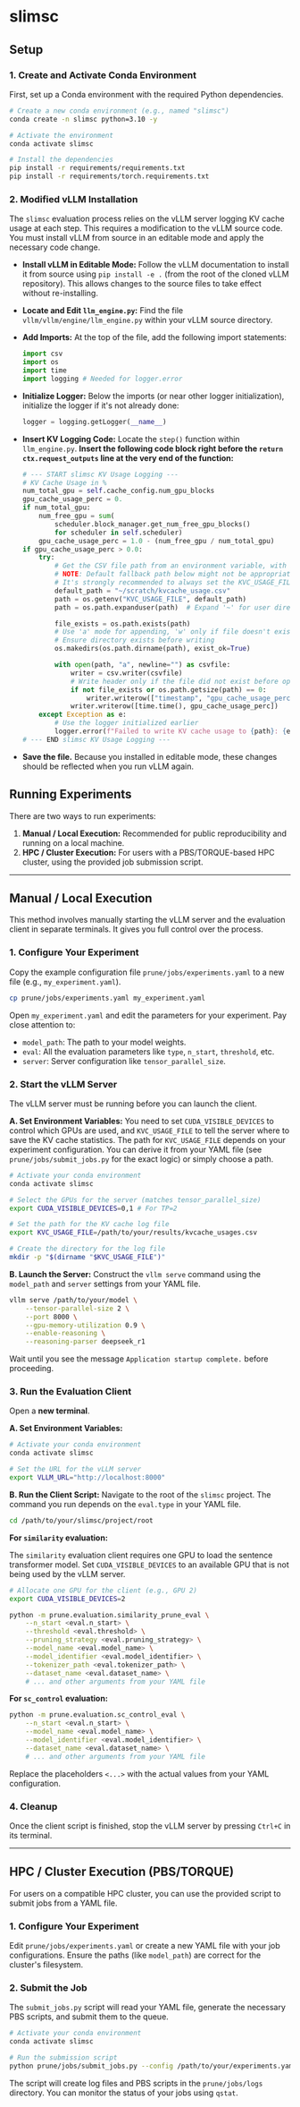 # slimsc

## Setup

### 1. Create and Activate Conda Environment

First, set up a Conda environment with the required Python dependencies.

```bash
# Create a new conda environment (e.g., named "slimsc")
conda create -n slimsc python=3.10 -y

# Activate the environment
conda activate slimsc

# Install the dependencies
pip install -r requirements/requirements.txt
pip install -r requirements/torch.requirements.txt
```

### 2. Modified vLLM Installation

The `slimsc` evaluation process relies on the vLLM server logging KV cache usage at each step. This requires a modification to the vLLM source code. You must install vLLM from source in an editable mode and apply the necessary code change.

*   **Install vLLM in Editable Mode:** Follow the vLLM documentation to install it from source using `pip install -e .` (from the root of the cloned vLLM repository). This allows changes to the source files to take effect without re-installing.
*   **Locate and Edit `llm_engine.py`:** Find the file `vllm/vllm/engine/llm_engine.py` within your vLLM source directory.
*   **Add Imports:** At the top of the file, add the following import statements:
    ```python
    import csv
    import os
    import time
    import logging # Needed for logger.error
    ```
*   **Initialize Logger:** Below the imports (or near other logger initialization), initialize the logger if it's not already done:
    ```python
    logger = logging.getLogger(__name__)
    ```
*   **Insert KV Logging Code:** Locate the `step()` function within `llm_engine.py`. **Insert the following code block right before the `return ctx.request_outputs` line at the very end of the function:**

    ```python
    # --- START slimsc KV Usage Logging ---
    # KV Cache Usage in %
    num_total_gpu = self.cache_config.num_gpu_blocks
    gpu_cache_usage_perc = 0.
    if num_total_gpu:
        num_free_gpu = sum(
            scheduler.block_manager.get_num_free_gpu_blocks()
            for scheduler in self.scheduler)
        gpu_cache_usage_perc = 1.0 - (num_free_gpu / num_total_gpu)
    if gpu_cache_usage_perc > 0.0:
        try:
            # Get the CSV file path from an environment variable, with a default fallback
            # NOTE: Default fallback path below might not be appropriate for your system.
            # It's strongly recommended to always set the KVC_USAGE_FILE environment variable.
            default_path = "~/scratch/kvcache_usage.csv"
            path = os.getenv("KVC_USAGE_FILE", default_path)
            path = os.path.expanduser(path)  # Expand '~' for user directories

            file_exists = os.path.exists(path)
            # Use 'a' mode for appending, 'w' only if file doesn't exist (or handle header writing explicitly)
            # Ensure directory exists before writing
            os.makedirs(os.path.dirname(path), exist_ok=True)

            with open(path, "a", newline="") as csvfile:
                writer = csv.writer(csvfile)
                # Write header only if the file did not exist before opening or is empty
                if not file_exists or os.path.getsize(path) == 0:
                    writer.writerow(["timestamp", "gpu_cache_usage_perc"])
                writer.writerow([time.time(), gpu_cache_usage_perc])
        except Exception as e:
            # Use the logger initialized earlier
            logger.error(f"Failed to write KV cache usage to {path}: {e}")
    # --- END slimsc KV Usage Logging ---
    ```
*   **Save the file.** Because you installed in editable mode, these changes should be reflected when you run vLLM again.

## Running Experiments

There are two ways to run experiments:

1.  **Manual / Local Execution:** Recommended for public reproducibility and running on a local machine.
2.  **HPC / Cluster Execution:** For users with a PBS/TORQUE-based HPC cluster, using the provided job submission script.

---

## Manual / Local Execution

This method involves manually starting the vLLM server and the evaluation client in separate terminals. It gives you full control over the process.

### 1. Configure Your Experiment

Copy the example configuration file `prune/jobs/experiments.yaml` to a new file (e.g., `my_experiment.yaml`).

```bash
cp prune/jobs/experiments.yaml my_experiment.yaml
```

Open `my_experiment.yaml` and edit the parameters for your experiment. Pay close attention to:
- `model_path`: The path to your model weights.
- `eval`: All the evaluation parameters like `type`, `n_start`, `threshold`, etc.
- `server`: Server configuration like `tensor_parallel_size`.

### 2. Start the vLLM Server

The vLLM server must be running before you can launch the client.

**A. Set Environment Variables:**
You need to set `CUDA_VISIBLE_DEVICES` to control which GPUs are used, and `KVC_USAGE_FILE` to tell the server where to save the KV cache statistics. The path for `KVC_USAGE_FILE` depends on your experiment configuration. You can derive it from your YAML file (see `prune/jobs/submit_jobs.py` for the exact logic) or simply choose a path.

```bash
# Activate your conda environment
conda activate slimsc

# Select the GPUs for the server (matches tensor_parallel_size)
export CUDA_VISIBLE_DEVICES=0,1 # For TP=2

# Set the path for the KV cache log file
export KVC_USAGE_FILE=/path/to/your/results/kvcache_usages.csv

# Create the directory for the log file
mkdir -p "$(dirname "$KVC_USAGE_FILE")"
```

**B. Launch the Server:**
Construct the `vllm serve` command using the `model_path` and `server` settings from your YAML file.

```bash
vllm serve /path/to/your/model \
    --tensor-parallel-size 2 \
    --port 8000 \
    --gpu-memory-utilization 0.9 \
    --enable-reasoning \
    --reasoning-parser deepseek_r1
```
Wait until you see the message `Application startup complete.` before proceeding.

### 3. Run the Evaluation Client

Open a **new terminal**.

**A. Set Environment Variables:**

```bash
# Activate your conda environment
conda activate slimsc

# Set the URL for the vLLM server
export VLLM_URL="http://localhost:8000"
```

**B. Run the Client Script:**
Navigate to the root of the `slimsc` project. The command you run depends on the `eval.type` in your YAML file.

```bash
cd /path/to/your/slimsc/project/root
```

**For `similarity` evaluation:**

The `similarity` evaluation client requires one GPU to load the sentence transformer model. Set `CUDA_VISIBLE_DEVICES` to an available GPU that is not being used by the vLLM server.

```bash
# Allocate one GPU for the client (e.g., GPU 2)
export CUDA_VISIBLE_DEVICES=2

python -m prune.evaluation.similarity_prune_eval \
    --n_start <eval.n_start> \
    --threshold <eval.threshold> \
    --pruning_strategy <eval.pruning_strategy> \
    --model_name <eval.model_name> \
    --model_identifier <eval.model_identifier> \
    --tokenizer_path <eval.tokenizer_path> \
    --dataset_name <eval.dataset_name> \
    # ... and other arguments from your YAML file
```

**For `sc_control` evaluation:**
```bash
python -m prune.evaluation.sc_control_eval \
    --n_start <eval.n_start> \
    --model_name <eval.model_name> \
    --model_identifier <eval.model_identifier> \
    --dataset_name <eval.dataset_name> \
    # ... and other arguments from your YAML file
```

Replace the placeholders `<...>` with the actual values from your YAML configuration.

### 4. Cleanup

Once the client script is finished, stop the vLLM server by pressing `Ctrl+C` in its terminal.

---

## HPC / Cluster Execution (PBS/TORQUE)

For users on a compatible HPC cluster, you can use the provided script to submit jobs from a YAML file.

### 1. Configure Your Experiment

Edit `prune/jobs/experiments.yaml` or create a new YAML file with your job configurations. Ensure the paths (like `model_path`) are correct for the cluster's filesystem.

### 2. Submit the Job

The `submit_jobs.py` script will read your YAML file, generate the necessary PBS scripts, and submit them to the queue.

```bash
# Activate your conda environment
conda activate slimsc

# Run the submission script
python prune/jobs/submit_jobs.py --config /path/to/your/experiments.yaml
```

The script will create log files and PBS scripts in the `prune/jobs/logs` directory. You can monitor the status of your jobs using `qstat`.